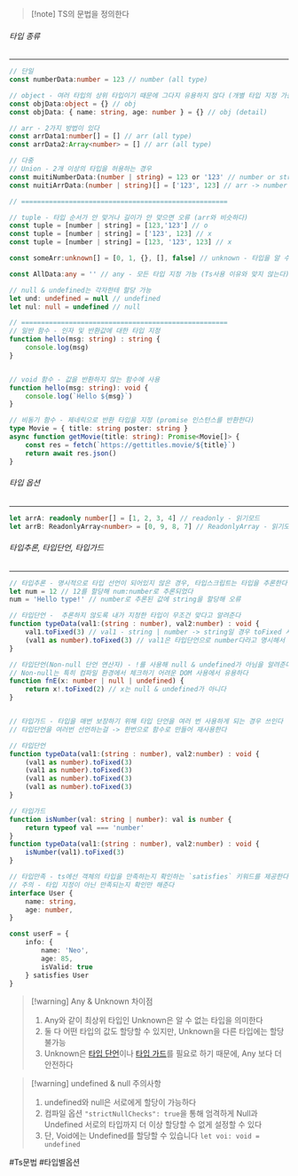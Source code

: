
>[!note] TS의 문법을 정의한다


###### 타입 종류
---

```ts
// 단일
const numberData:number = 123 // number (all type)

// object - 여러 타입의 상위 타입이기 때문에 그다지 유용하지 않다 (개별 타입 지정 가능)
const objData:object = {} // obj
const objData: { name: string, age: number } = {} // obj (detail)

// arr - 2가지 방법이 있다
const arrData1:number[] = [] // arr (all type)
const arrData2:Array<number> = [] // arr (all type)

// 다중
// Union - 2개 이상의 타입을 허용하는 경우
const muitiNumberData:(number | string) = 123 or '123' // number or string
const nuitiArrData:(number | string)[] = ['123', 123] // arr -> number or string

// ====================================================

// tuple - 타입 순서가 안 맞거나 길이가 안 맞으면 오류 (arr와 비슷하다)
const tuple = [number | string] = [123,'123'] // o
const tuple = [number | string] = ['123', 123] // x
const tuple = [number | string] = [123, '123', 123] // x

const someArr:unknown[] = [0, 1, {}, [], false] // unknown - 타입을 알 수 없을 경우 사용

const AllData:any = '' // any - 모든 타입 지정 가능 (Ts사용 이유와 맞지 않는다)

// null & undefined는 각자한테 할당 가능
let und: undefined = null // undefined
let nul: null = undefined // null

// ====================================================
// 일반 함수 - 인자 및 반환값에 대한 타입 지정
function hello(msg: string) : string {
	console.log(msg)
}


// void 함수 - 값을 반환하지 않는 함수에 사용 
function hello(msg: string): void {
	console.log(`Hello ${msg}`)
}

// 비동기 함수 - 제네릭으로 반환 타입을 지정 (promise 인스턴스를 반환한다)
type Movie = { title: string poster: string } 
async function getMovie(title: string): Promise<Movie[]> { 
	const res = fetch(`https://gettitles.movie/${title}`) 
	return await res.json()
}
```


###### 타입 옵션
---

```ts
let arrA: readonly number[] = [1, 2, 3, 4] // readonly - 읽기모드
let arrB: ReadonlyArray<number> = [0, 9, 8, 7] // ReadonlyArray - 읽기모드
```


###### 타입추론, 타입단언, 타입가드
---

```ts
// 타입추론 - 명시적으로 타입 선언이 되어있지 않은 경우, 타입스크립트는 타입을 추론한다
let num = 12 // 12를 할당해 num:number로 추론되었다
num = 'Hello type!' // number로 추론된 값에 string을 할당해 오류

// 타입단언 -  추론하지 않도록 내가 지정한 타입이 무조건 맞다고 알려준다
function typeData(val1:(string : number), val2:number) : void {
	val1.toFixed(3) // val1 - string | number -> string일 경우 toFixed 사용 못한다
	(val1 as number).toFixed(3) // val1은 타입단언으로 number다라고 명시해서 사용 가능
}

// 타입단언(Non-null 단언 연산자) - !를 사용해 null & undefined가 아님을 알려준다
// Non-null는 특히 컴파일 환경에서 체크하기 어려운 DOM 사용에서 유용하다
function fnE(x: number | null | undefined) { 
	return x!.toFixed(2) // x는 null & undefined가 아니다
}


// 타입가드 - 타입을 매번 보장하기 위해 타입 단언을 여러 번 사용하게 되는 경우 쓰인다
// 타입단언을 여러번 선언하는걸 -> 한번으로 함수로 만들어 재사용한다

// 타입단언
function typeData(val1:(string : number), val2:number) : void {
	(val1 as number).toFixed(3)
	(val1 as number).toFixed(3)
	(val1 as number).toFixed(3)
	(val1 as number).toFixed(3)
}

// 타입가드
function isNumber(val: string | number): val is number { 
	return typeof val === 'number' 
}
function typeData(val1:(string : number), val2:number) : void {
	isNumber(val1).toFixed(3)
}

// 타입만족 - ts에선 객체의 타입을 만족하는지 확인하는 `satisfies` 키워드를 제공한다
// 주의 - 타입 지정이 아닌 만족되는지 확인만 해준다
interface User {
	name: string,
	age: number,
}

const userF = {    
	info: {      
		name: 'Neo',      
		age: 85,      
		isValid: true   
	} satisfies User
}
```



>[!warning] Any & Unknown 차이점
>1. Any와 같이 최상위 타입인 Unknown은 알 수 없는 타입을 의미한다
>2. 둘 다 어떤 타입의 값도 할당할 수 있지만, Unknown을 다른 타입에는 할당 불가능
>3. Unknown은 [타입 단언](https://www.heropy.dev/p/WhqSC8#h3_%ED%83%80%EC%9E%85_%EB%8B%A8%EC%96%B8Assertions)이나 [타입 가드](https://www.heropy.dev/p/WhqSC8#h3_%ED%83%80%EC%9E%85_%EA%B0%80%EB%93%9CGuards)를 필요로 하기 때문에, Any 보다 더 안전하다

>[!warning] undefined & null 주의사항
>1.  undefined와 null은 서로에게 할당이 가능하다
>2. 컴파일 옵션 `"strictNullChecks": true`을 통해 엄격하게 Null과 Undefined 서로의 타입까지 더 이상 할당할 수 없게 설정할 수 있다
>3. 단, Void에는 Undefined를 할당할 수 있습니다 `let voi: void = undefined`



#Ts문법 #타입별옵션